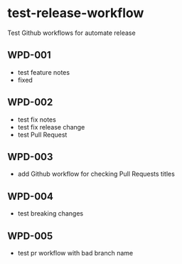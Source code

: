 # test-release-workflow

Test Github workflows for automate release

## WPD-001

- test feature notes
- fixed

## WPD-002

- test fix notes
- test fix release change
- test Pull Request

## WPD-003

- add Github workflow for checking Pull Requests titles

## WPD-004

- test breaking changes

## WPD-005

- test pr workflow with bad branch name